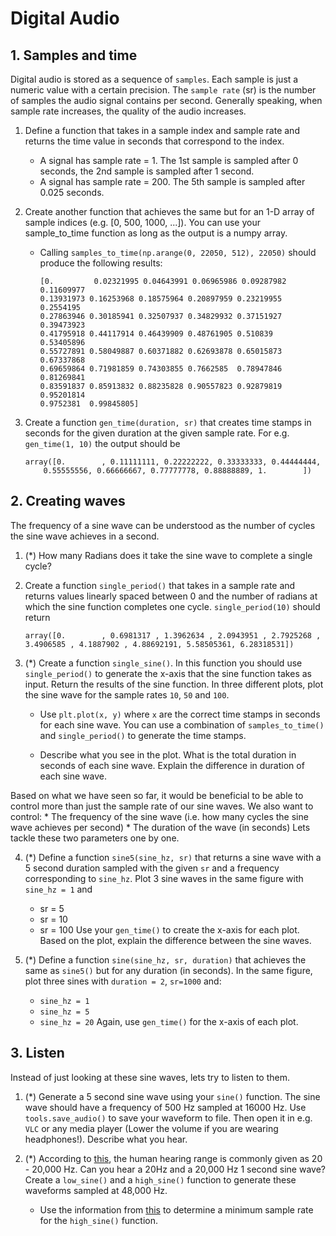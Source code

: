 

# Digital Audio
## 1. Samples and time
Digital audio is stored as a sequence of `samples`. Each sample is just a numeric value with a certain precision. The `sample rate` (sr) is the number of samples the audio signal contains per second. Generally speaking, when sample rate increases, the quality of the audio increases.

1. Define a function that takes in a sample index and sample rate and returns the time value in seconds that correspond to the index.
    * A signal has sample rate = 1. The 1st sample is sampled after 0 seconds, the 2nd sample is sampled after 1 second.
    * A signal has sample rate = 200. The 5th sample is sampled after 0.025 seconds.

2. Create another function that achieves the same but for an 1-D array of sample indices (e.g. [0, 500, 1000, ...]). You can use your sample_to_time function as long as the output is a numpy array.
    * Calling `samples_to_time(np.arange(0, 22050, 512), 22050)` should produce the following results:
        ```
        [0.         0.02321995 0.04643991 0.06965986 0.09287982 0.11609977
        0.13931973 0.16253968 0.18575964 0.20897959 0.23219955 0.2554195
        0.27863946 0.30185941 0.32507937 0.34829932 0.37151927 0.39473923
        0.41795918 0.44117914 0.46439909 0.48761905 0.510839   0.53405896
        0.55727891 0.58049887 0.60371882 0.62693878 0.65015873 0.67337868
        0.69659864 0.71981859 0.74303855 0.7662585  0.78947846 0.81269841
        0.83591837 0.85913832 0.88235828 0.90557823 0.92879819 0.95201814
        0.9752381  0.99845805]
        ```

3. Create a function `gen_time(duration, sr)` that creates time stamps in seconds for the given duration at the given sample rate. For e.g. `gen_time(1, 10)` the output should be
    ```
    array([0.        , 0.11111111, 0.22222222, 0.33333333, 0.44444444,
        0.55555556, 0.66666667, 0.77777778, 0.88888889, 1.        ])
    ```

## 2. Creating waves
The frequency of a sine wave can be understood as the number of cycles the sine wave achieves in a second.

1. (*) How many Radians does it take the sine wave to complete a single cycle?

2. Create a function `single_period()` that takes in a sample rate and returns values linearly spaced between 0 and the number of radians at which the sine function completes one cycle. `single_period(10)` should return
    ```
    array([0.        , 0.6981317 , 1.3962634 , 2.0943951 , 2.7925268 ,
    3.4906585 , 4.1887902 , 4.88692191, 5.58505361, 6.28318531])
    ```

3. (*) Create a function `single_sine()`. In this function you should use `single_period()` to generate the x-axis that the sine function takes as input. Return the results of the sine function. In three different plots, plot the sine wave for the sample rates `10`, `50` and `100`.
    * Use `plt.plot(x, y)` where `x` are the correct time stamps in seconds for each sine wave. You can use a combination of `samples_to_time()` and `single_period()` to generate the time stamps.

    * Describe what you see in the plot. What is the total duration in seconds of each sine wave. Explain the difference in duration of each sine wave.


Based on what we have seen so far, it would be beneficial to be able to control more than just the sample rate of our sine waves. We also want to control:
    * The frequency of the sine wave (i.e. how many cycles the sine wave achieves per second)
    * The duration of the wave (in seconds)
Lets tackle these two parameters one by one.

4. (*) Define a function `sine5(sine_hz, sr)` that returns a sine wave with a 5 second duration sampled with the given `sr` and a frequency corresponding to `sine_hz`. Plot 3 sine waves in the same figure with `sine_hz = 1` and
    * sr = 5
    * sr = 10
    * sr = 100
Use your `gen_time()` to create the x-axis for each plot. Based on the plot, explain the difference between the sine waves.

5. (*) Define a function `sine(sine_hz, sr, duration)` that achieves the same as `sine5()` but for any duration (in seconds). In the same figure, plot three sines with `duration = 2`, `sr=1000` and:
    * `sine_hz = 1`
    * `sine_hz = 5`
    * `sine_hz = 20`
Again, use `gen_time()` for the x-axis of each plot.


## 3. Listen
Instead of just looking at these sine waves, lets try to listen to them.

1. (*) Generate a 5 second sine wave using your `sine()` function. The sine wave should have a frequency of 500 Hz sampled at 16000 Hz. Use `tools.save_audio()` to save your waveform to file. Then open it in e.g. `VLC` or any media player (Lower the volume if you are wearing headphones!). Describe what you hear.

2. (*) According to [this](https://en.wikipedia.org/wiki/Hearing_range), the human hearing range is commonly given as 20 - 20,000 Hz. Can you hear a 20Hz and a 20,000 Hz 1 second sine wave? Create a `low_sine()` and a `high_sine()` function to generate these waveforms sampled at 48,000 Hz.
    * Use the information from [this](http://www.speech.zone/sampling-and-quantisation/) to determine a minimum sample rate for the `high_sine()` function.